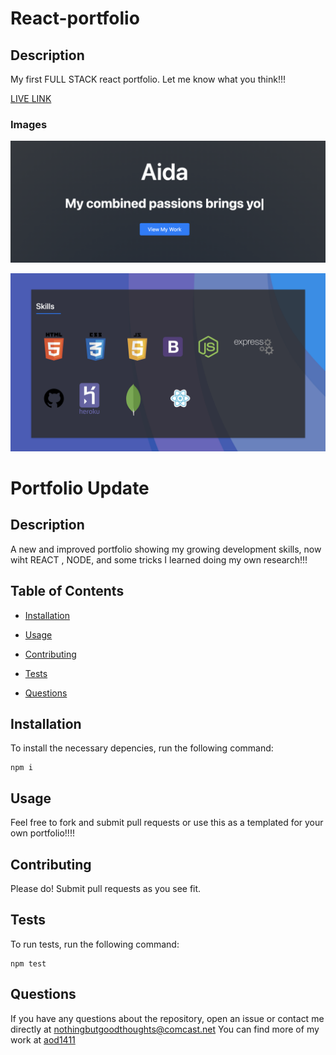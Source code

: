 # React-portfolio

## Description
My first FULL STACK react portfolio. Let me know what you think!!!

[LIVE LINK](https://aod1411.github.io/aidaportfolio2022/)

### Images

![image](https://raw.githubusercontent.com/aod1411/aidaportfolio2022/main/src/img/skab.png)

![projectsPortfolio](https://raw.githubusercontent.com/aod1411/aidaportfolio2022/main/src/img/sk.png)

# Portfolio Update

## Description

A new and improved portfolio showing my growing development skills, now wiht REACT , NODE, and some tricks I learned doing my own research!!!

## Table of Contents

* [Installation](#installation)

* [Usage](#usage)

* [Contributing](#contributing)

* [Tests](#tests)

* [Questions](#questions)

## Installation

To install the necessary depencies, run the following command:
```
npm i
```

## Usage
Feel free to fork and submit pull requests or use this as a templated for your own portfolio!!!! 

## Contributing
Please do! Submit pull requests as you see fit.

## Tests

To run tests, run the following command:
```
npm test
```

## Questions

If you have any questions about the repository, open an issue or contact me directly at nothingbutgoodthoughts@comcast.net
You can find more of my work at [aod1411](https://github.com/aod1411)
